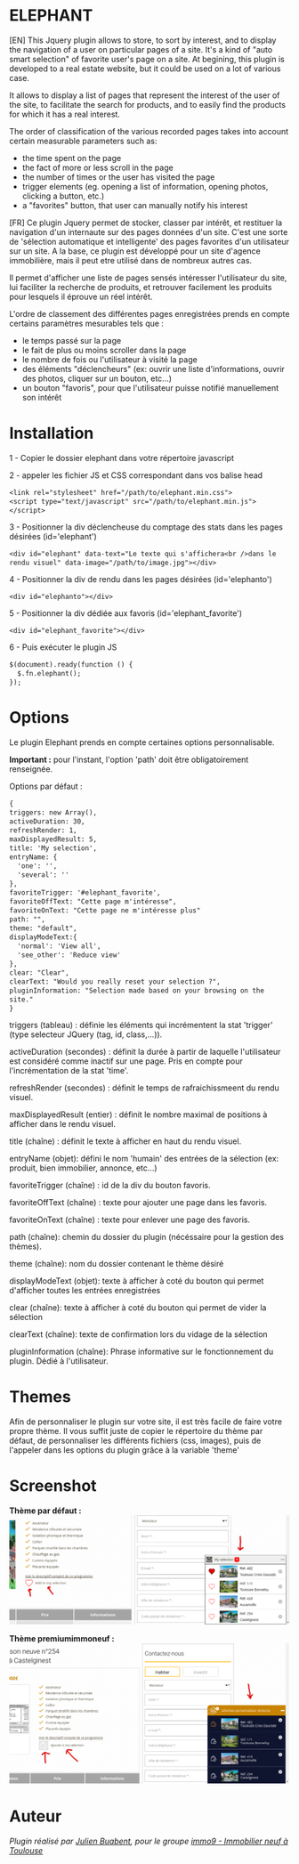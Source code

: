 # ELEPHANT

[EN]
This Jquery plugin allows to store, to sort by interest, and to display the navigation of a user on particular pages of a site. It's a kind of "auto smart selection" of favorite user's page on a site.
At begining, this plugin is developed to a real estate website, but it could be used on a lot of various case.

It allows to display a list of pages that represent the interest of the user of the site, to facilitate the search for products, and to easily find the products for which it has a real interest.

The order of classification of the various recorded pages takes into account certain measurable parameters such as:
- the time spent on the page
- the fact of more or less scroll in the page
- the number of times or the user has visited the page
- trigger elements (eg. opening a list of information, opening photos, clicking a button, etc.)
- a "favorites" button, that user can manually notify his interest

[FR]
Ce plugin Jquery permet de stocker, classer par intérêt, et restituer la navigation d'un internaute sur des pages données d'un site. C'est une sorte de 'sélection automatique et intelligente' des pages favorites d'un utilisateur sur un site.
A la base, ce plugin est développé pour un site d'agence immobilière, mais il peut etre utilisé dans de nombreux autres cas.

Il permet d'afficher une liste de pages sensés intéresser l'utilisateur du site, lui faciliter la recherche de produits, et retrouver facilement les produits pour lesquels il éprouve un réel intérêt.

L'ordre de classement des différentes pages enregistrées prends en compte certains paramètres mesurables tels que :
- le temps passé sur la page
- le fait de plus ou moins scroller dans la page
- le nombre de fois ou l'utilisateur à visité la page
- des éléments "déclencheurs" (ex: ouvrir une liste d'informations, ouvrir des photos, cliquer sur un bouton, etc...)
- un bouton "favoris", pour que l'utilisateur puisse notifié manuellement son intérêt



# Installation
1 - Copier le dossier elephant dans votre répertoire javascript

2 - appeler les fichier JS et CSS correspondant dans vos balise head
~~~~
<link rel="stylesheet" href="/path/to/elephant.min.css">
<script type="text/javascript" src="/path/to/elephant.min.js"></script>
~~~~

3 - Positionner la div déclencheuse du comptage des stats dans les pages désirées (id='elephant')
~~~~
<div id="elephant" data-text="Le texte qui s'affichera<br />dans le rendu visuel" data-image="/path/to/image.jpg"></div>
~~~~


4 - Positionner la div de rendu dans les pages désirées (id='elephanto')
~~~~
<div id="elephanto"></div>
~~~~

5 - Positionner la div dédiée aux favoris (id='elephant_favorite')
~~~~
<div id="elephant_favorite"></div>
~~~~


6 - Puis exécuter le plugin JS
~~~~
$(document).ready(function () {
  $.fn.elephant();
});
~~~~

# Options
Le plugin Elephant prends en compte certaines options personnalisable.

**Important :** pour l'instant, l'option 'path' doit être obligatoirement renseignée.

Options par défaut :
~~~~
{
triggers: new Array(),
activeDuration: 30,
refreshRender: 1,
maxDisplayedResult: 5,
title: 'My selection',
entryName: {
  'one': '',
  'several': ''
},
favoriteTrigger: '#elephant_favorite',
favoriteOffText: "Cette page m'intéresse",
favoriteOnText: "Cette page ne m'intéresse plus"
path: "",
theme: "default",
displayModeText:{
  'normal': 'View all',
  'see_other': 'Reduce view'
},
clear: "Clear",
clearText: "Would you really reset your selection ?",
pluginInformation: "Selection made based on your browsing on the site."
}
~~~~
triggers (tableau) : définie les éléments qui incrémentent la stat 'trigger' (type selecteur JQuery (tag, id, class,...)).

activeDuration (secondes) : définit la durée à partir de laquelle l'utilisateur est considéré comme inactif sur une page. Pris en compte pour l'incrémentation de la stat 'time'.

refreshRender (secondes) : définit le temps de rafraichissmeent du rendu visuel.

maxDisplayedResult (entier) : définit le nombre maximal de positions à afficher dans le rendu visuel.

title (chaîne) : définit le texte à afficher en haut du rendu visuel.

entryName (objet): défini le nom 'humain' des entrées de la sélection (ex: produit, bien immobilier, annonce, etc...)

favoriteTrigger (chaîne) : id de la div du bouton favoris.

favoriteOffText (chaîne) : texte pour ajouter une page dans les favoris.

favoriteOnText (chaîne) : texte pour enlever une page des favoris.

path (chaîne): chemin du dossier du plugin (nécéssaire pour la gestion des thèmes).

theme (chaîne): nom du dossier contenant le thème désiré

displayModeText (objet): texte à afficher à coté du bouton qui permet d'afficher toutes les entrées enregistrées

clear (chaîne):  texte à afficher à coté du bouton qui permet de vider la sélection

clearText (chaîne): texte de confirmation lors du vidage de la sélection

pluginInformation (chaîne): Phrase informative sur le fonctionnement du plugin. Dédié à l'utilisateur.


# Themes

Afin de personnaliser le plugin sur votre site, il est très facile de faire votre propre thème. Il vous suffit juste de copier le répertoire du thème par défaut,
de personnaliser les différents fichiers (css, images), puis de l'appeler dans les options du plugin grâce à la variable 'theme'


# Screenshot

**Thème par défaut :**
![theme par defaut](https://github.com/fyzalis/elephant/blob/master/demo/elephant-screenshot-default.png)


**Thème premiumimmoneuf :**
![theme premium](https://github.com/fyzalis/elephant/blob/master/demo/elephant-screenshot-premium.png)


# Auteur
*Plugin réalisé par [Julien Buabent](http://julienbuabent.fr), pour le groupe [immo9 - Immobilier neuf à Toulouse](http://toulouseimmo9.com)*
